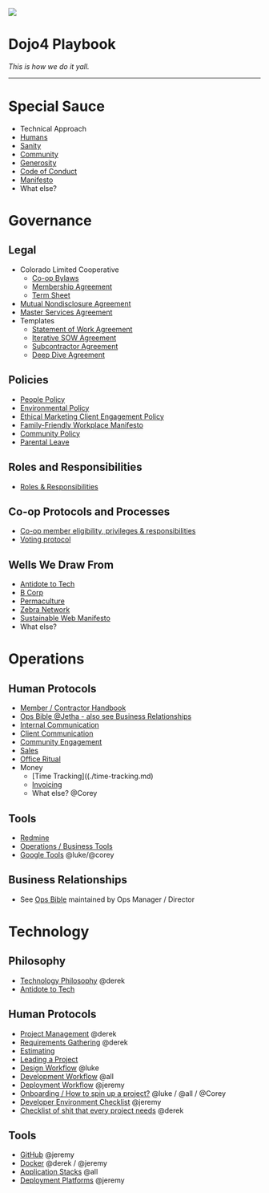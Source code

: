 ![](https://d2eslrut6bvw18.cloudfront.net/v2/39196/contents/em45qTbdWS0KWNAI/mw1920_linkedin--2020-04-27.png)

# **Dojo4 Playbook**

*This is how we do it yall.*

  

-----

  

# **Special Sauce**

  - Technical Approach
  - [Humans](https://dojo4.bit.ai/docs/W8n12taxmVPeOf5Z)
  - [Sanity](./sanity.md)
  - [Community](./community.md)
  - [Generosity](./generosity.md)
  - [Code of Conduct](./code-ofconduct.md)
  - [Manifesto](./manifesto.md)
  - What else?

  

  

  

# **Governance**

  

## **Legal**

  - Colorado Limited Cooperative
      - [Co-op Bylaws](./bylaws.md)
      - [Membership
        Agreement](./membership-agreement.md)
      - [Term Sheet](https://dojo4.bit.ai/docs/ogbG1Aaz93aEKELi)
  - [Mutual Nondisclosure Agreement](./Mutual-Nondisclosure-Agreement.md)
  - [Master Services Agreement](./Master-Services-Agreement.md)
  - Templates
      - [Statement of Work Agreement](./Statement-of-Work-Agreement.md)
      - [Iterative SOW Agreement](./Iterative-SOW-Agreement.md)
      - [Subcontractor Agreement](./Subcontractor-Agreement.md)
      - [Deep Dive Agreement](./Deep-Dive-Agreement.md)

  

## **Policies**

  - [People Policy](./People-Policy.md)
  - [Environmental Policy](./environmental_policy.md)
  - [Ethical Marketing Client Engagement Policy](./ethical-marketing-client-engagement-policy.md)
  - [Family-Friendly Workplace Manifesto](./Family-Friendly-Workplace-Manifesto.md)
  - [Community Policy](./community.md)
  - [Parental Leave](./parental-leave.md)

  

## **Roles and Responsibilities**

  - [Roles & Responsibilities](./roles.md)

  

## **Co-op Protocols and Processes**

  - [Co-op member eligibility, privileges & responsibilities](./eligibility.md)
  - [Voting protocol](./voting-protocol.md)

  

## **Wells We Draw From**

  - [Antidote to Tech](https://www.antidoteto.tech/)
  - [B Corp](./b-corp.md)
  - [Permaculture](./permaculture.md)
  - [Zebra Network](./zebra.md)
  - [Sustainable Web Manifesto](https://www.sustainablewebmanifesto.com/)
  - What else?

  

# **Operations**

  

## **Human Protocols**

  - [Member / Contractor Handbook](https://github.com/dojo4/policy/blob/master/hr.md)
  - [Ops Bible @Jetha - also see Business Relationships](https://docs.google.com/document/d/1E6l0-SMJu3GN7ymCCEkxhJn6_kMbUijbKjqfOTme2-A/edit?usp=sharing)
  - [Internal Communication](./internal-comms.md)
  - [Client Communication](./client-comms.md)
  - [Community Engagement](./community.md)
  - [Sales](./sales.md)
  - [Office Ritual](./office-ritual.md)
  - Money
      - [Time Tracking]((./time-tracking.md)
      - [Invoicing](./invoicing.md)
      - What else? @Corey

  

## **Tools**

  - [Redmine](./redmine.md)
  - [Operations / Business Tools](https://dojo4.bit.ai/docs/i0V2Mz2C0UCgC1Zg)
  - [Google Tools](https://dojo4.bit.ai/docs/CtfMQZkCDOLRFEh8)
    @luke/@corey

  

## **Business Relationships**

  - See [Ops
    Bible](https://docs.google.com/document/d/1E6l0-SMJu3GN7ymCCEkxhJn6_kMbUijbKjqfOTme2-A/edit?usp=sharing)
    maintained by Ops Manager / Director

  

# **Technology**

  

## **Philosophy**

  - [Technology Philosophy](https://dojo4.bit.ai/docs/0OP7nJcwTUENd302)
    @derek
  - [Antidote to Tech](http://antidoteto.tech)

  

## **Human Protocols**

  - [Project Management](https://dojo4.bit.ai/docs/BDXiLvDyqEsH0Vtn)
    @derek
  - [Requirements Gathering](https://dojo4.bit.ai/docs/XNhYctATJEiLxt0C)
    @derek
  - [Estimating](https://dojo4.bit.ai/docs/LdCacSj8yYadmIiN)
  - [Leading a Project](https://dojo4.bit.ai/docs/9Kubq1l8gSQuMzjn)
  - [Design Workflow](https://dojo4.bit.ai/docs/nmh2s5m1bkDSRMKa) @luke
  - [Development Workflow](https://dojo4.bit.ai/docs/82hJrLZyJ0b20Omq)
    @all
  - [Deployment Workflow](https://dojo4.bit.ai/docs/ArmAg83dPSSMHNaz)
    @jeremy
  - [Onboarding / How to spin up a
    project?](https://dojo4.bit.ai/docs/nLG3GrO3uHjSKoV4) @luke / @all /
    @Corey
  - [Developer Environment Checklist](.env-checklist.md) @jeremy
  - [Checklist of shit that every project needs](./project-checklist.md) @derek

  

## **Tools**

  - [GitHub](./github.md) @jeremy
  - [Docker](./docker.md) @derek /
    @jeremy
  - [Application Stacks](./application-stack.md)
    @all
  - [Deployment Platforms](./deployment-platforms.md)
    @jeremy
